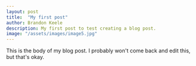 ```yaml
---
layout: post
title:  "My first post"
author: Brandon Keele
description: My first post to test creating a blog post.   
image: "/assets/images/image5.jpg"
---
```


This is the body of my blog post. I probably won't come back and edit this, but that's okay.